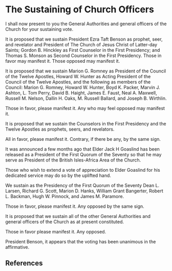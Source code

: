 # The Sustaining of Church Officers

I shall now present to you the General Authorities and general officers of the
Church for your sustaining vote.

It is proposed that we sustain President Ezra Taft Benson as prophet, seer,
and revelator and President of The Church of Jesus Christ of Latter-day
Saints; Gordon B. Hinckley as First Counselor in the First Presidency; and
Thomas S. Monson as Second Counselor in the First Presidency. Those in favor
may manifest it. Those opposed may manifest it.

It is proposed that we sustain Marion G. Romney as President of the Council of
the Twelve Apostles, Howard W. Hunter as Acting President of the Council of
the Twelve Apostles, and the following as members of the Council: Marion G.
Romney, Howard W. Hunter, Boyd K. Packer, Marvin J. Ashton, L. Tom Perry,
David B. Haight, James E. Faust, Neal A. Maxwell, Russell M. Nelson, Dallin H.
Oaks, M. Russell Ballard, and Joseph B. Wirthlin.

Those in favor, please manifest it. Any who may feel opposed may manifest it.

It is proposed that we sustain the Counselors in the First Presidency and the
Twelve Apostles as prophets, seers, and revelators.

All in favor, please manifest it. Contrary, if there be any, by the same sign.

It was announced a few months ago that Elder Jack H Goaslind has been released
as a President of the First Quorum of the Seventy so that he may serve as
President of the British Isles-Africa Area of the Church.

Those who wish to extend a vote of appreciation to Elder Goaslind for his
dedicated service may do so by the uplifted hand.

We sustain as the Presidency of the First Quorum of the Seventy Dean L.
Larsen, Richard G. Scott, Marion D. Hanks, William Grant Bangerter, Robert L.
Backman, Hugh W. Pinnock, and James M. Paramore.

Those in favor, please manifest it. Any opposed by the same sign.

It is proposed that we sustain all of the other General Authorities and
general officers of the Church as at present constituted.

Those in favor please manifest it. Any opposed.

President Benson, it appears that the voting has been unanimous in the
affirmative.

## References

